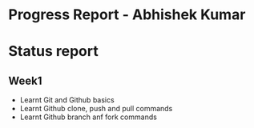 # Progress Report - Abhishek Kumar
# Status report
## Week1
- Learnt Git and Github basics
- Learnt Github clone, push and pull commands
- Learnt Github branch anf fork commands

